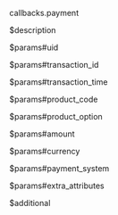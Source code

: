 callbacks.payment

$description


$params#uid


$params#transaction_id


$params#transaction_time


$params#product_code


$params#product_option


$params#amount


$params#currency


$params#payment_system


$params#extra_attributes


$additional
